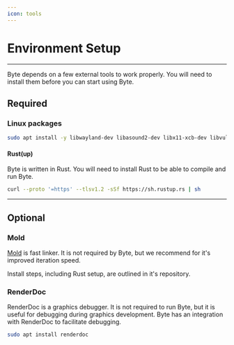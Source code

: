 ```yaml
---
icon: tools
---
```


# Environment Setup

---

Byte depends on a few external tools to work properly. You will need to install them before you can start using Byte.

## Required

### Linux packages

```bash
sudo apt install -y libwayland-dev libasound2-dev libx11-xcb-dev libvulkan-dev
```

#### Rust(up)
Byte is written in Rust. You will need to install Rust to be able to compile and run Byte.

```bash
curl --proto '=https' --tlsv1.2 -sSf https://sh.rustup.rs | sh
```

---

## Optional

### Mold
[Mold](https://github.com/rui314/mold) is fast linker. It is not required by Byte, but we recommend for it's improved iteration speed.

Install steps, including Rust setup, are outlined in it's repository.

### RenderDoc
RenderDoc is a graphics debugger. It is not required to run Byte, but it is useful for debugging during graphics development.
Byte has an integration with RenderDoc to facilitate debugging.


```bash
sudo apt install renderdoc
```
